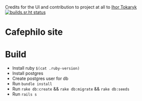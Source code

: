 Credits for the UI and contribution to project at all to [Ihor Tokaryk](https://github.com/ihortok)
[![builds.sr.ht status](https://builds.sr.ht/~voloyev/cafefilo_v3/.build.yml.svg)](https://builds.sr.ht/~voloyev/cafefilo_v3/.build.yml?)

# Cafephilo site

# Build

- Install ruby `$(cat .ruby-version)`
- Install postgres
- Create postgres user for db
- Run `bundle install`
- Run `rake db:create` && `rake db:migrate` && `rake db:seeds`
- Run `rails s`
